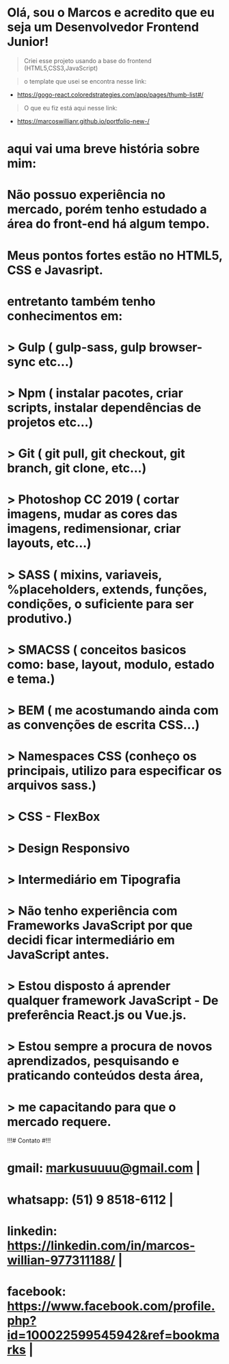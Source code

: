 # Olá, sou o Marcos e acredito que eu seja um Desenvolvedor Frontend Junior!

> Criei esse projeto usando a base do frontend (HTML5,CSS3,JavaScript)

> o template que usei se encontra nesse link: 
- https://gogo-react.coloredstrategies.com/app/pages/thumb-list#/

> O que eu fiz está aqui nesse link: 
- https://marcoswillianr.github.io/portfolio-new-/

# aqui vai uma breve história sobre mim:
#
# Não possuo experiência no mercado, porém tenho estudado a área do front-end há algum tempo.
# Meus pontos fortes estão no HTML5, CSS e Javasript.
# entretanto também tenho conhecimentos em:
# 
# > Gulp ( gulp-sass, gulp browser-sync etc...)
# > Npm  ( instalar pacotes, criar scripts, instalar dependências de projetos etc...)
# > Git  ( git pull, git checkout, git branch, git clone, etc...)
# > Photoshop CC 2019 ( cortar imagens, mudar as cores das imagens, redimensionar, criar layouts, etc...)
# > SASS ( mixins, variaveis, %placeholders, extends, funções, condições, o suficiente para ser produtivo.)
# > SMACSS ( conceitos basicos como: base, layout, modulo, estado e tema.)
# > BEM ( me acostumando ainda com as convenções de escrita CSS...)
# > Namespaces CSS (conheço os principais, utilizo para especificar os arquivos sass.)
# > CSS - FlexBox
# > Design Responsivo
# > Intermediário em Tipografia
# > Não tenho experiência com Frameworks JavaScript por que decidi ficar intermediário em JavaScript antes.
# > Estou disposto á aprender qualquer framework JavaScript - De preferência React.js ou Vue.js.

# > Estou sempre a procura de novos aprendizados, pesquisando e praticando conteúdos desta área,
# > me capacitando para que o mercado requere.  


!!!# Contato #!!!

# gmail: markusuuuu@gmail.com |
# whatsapp: (51) 9 8518-6112 |
# linkedin: https://linkedin.com/in/marcos-willian-977311188/ |
# facebook: https://www.facebook.com/profile.php?id=100022599545942&ref=bookmarks | 
